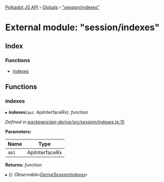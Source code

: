 [Polkadot JS API](../README.md) › [Globals](../globals.md) › ["session/indexes"](_session_indexes_.md)

# External module: "session/indexes"

## Index

### Functions

* [indexes](_session_indexes_.md#indexes)

## Functions

###  indexes

▸ **indexes**(`api`: ApiInterfaceRx): *function*

*Defined in [packages/api-derive/src/session/indexes.ts:15](https://github.com/polkadot-js/api/blob/eade586044/packages/api-derive/src/session/indexes.ts#L15)*

**Parameters:**

Name | Type |
------ | ------ |
`api` | ApiInterfaceRx |

**Returns:** *function*

▸ (): *Observable‹[DeriveSessionIndexes](../interfaces/_types_.derivesessionindexes.md)›*
